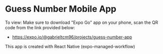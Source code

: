 # Guess Number Mobile App 

To view:
Make sure to download "Expo Go" app on your phone, scan the QR code from the link provided below:
- https://expo.io/@gabrieltcm96/projects/guess-number-app

This app is created with React Native (expo-managed-workflow)
